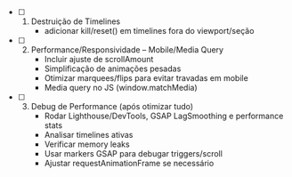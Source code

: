 - [ ] 1. Destruição de Timelines 
      - adicionar kill/reset() em timelines fora do viewport/seção

- [ ] 2. Performance/Responsividade – Mobile/Media Query
      - Incluir ajuste de scrollAmount
      - Simplificação de animações pesadas
      - Otimizar marquees/flips para evitar travadas em mobile
      - Media query no JS (window.matchMedia)

- [ ] 3. Debug de Performance (após otimizar tudo)
      - Rodar Lighthouse/DevTools, GSAP LagSmoothing e performance stats
      - Analisar timelines ativas
      - Verificar memory leaks
      - Usar markers GSAP para debugar triggers/scroll
      - Ajustar requestAnimationFrame se necessário

